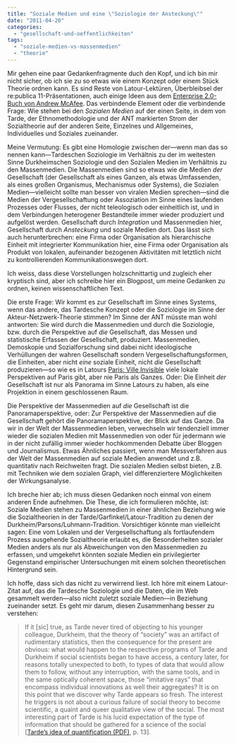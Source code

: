 ```yaml
---
title: "Soziale Medien und eine \"Soziologie der Ansteckung\""
date: "2011-04-20"
categories: 
  - "gesellschaft-und-oeffentlichkeiten"
tags: 
  - "soziale-medien-vs-massenmedien"
  - "theorie"
---
```


Mir gehen eine paar Gedankenfragmente duch den Kopf, und ich bin mir nicht sicher, ob ich sie zu so etwas wie einem Konzept oder einem Stück Theorie ordnen kann. Es sind Reste von Latour-Lektüren, Überbleibsel der re:publica 11-Präsentationen, auch einige Ideen aus dem [Enterprise 2.0-Buch von Andrew McAfee](http://www.bibsonomy.org/bibtex/2248455fed3cec7af8e6c4f1fc64ae7fe/heinzwittenbrink "BibSonomy :: publication :: Enterprise 2.0: New Collaborative Tools for Your Organization's Toughest Challenges"). Das verbindende Element oder die verbindende Frage: Wie stehen bei den _Sozialen Medien_ auf der einen Seite, in dem von Tarde, der Ethnomethodologie und der ANT markierten Strom der Sozialtheorie auf der anderen Seite, Einzelnes und Allgemeines, Individuelles und Soziales zueinander.

Meine Vermutung: Es gibt eine Homologie zwischen der—wenn man das so nennen kann—Tardeschen Soziologie im Verhältnis zu der im weitesten Sinne Durkheimschen Soziologie und den Sozialen Medien im Verhältnis zu den Massenmedien. Die Massenmedien sind so etwas wie die Medien _der_ Gesellschaft (der Gesellschaft als eines Ganzen, als etwas Umfassenden, als eines großen Organismus, Mechanismus oder Systems), die Sozialen Medien—vielleicht sollte man besser von viralen Medien sprechen—sind die Medien der Vergesellschaftung oder Assoziation im Sinne eines laufenden Prozesses oder Flusses, der nicht teleologisch oder einheitlich ist, und in dem Verbindungen heterogener Bestandteile immer wieder produziert und aufgelöst werden. Gesellschaft durch _Integration_ und Massenmedien hier, Gesellschaft durch _Ansteckung_ und soziale Medien dort. Das lässt sich auch herunterbrechen: eine Firma oder Organisation als hierarchische Einheit mit integrierter Kommunikation hier, eine Firma oder Organisation als Produkt von lokalen, aufeinander bezogenen Aktivitäten mit letztlich nicht zu kontrollierenden Kommunikationswegen dort.

Ich weiss, dass diese Vorstellungen holzschnittartig und zugleich eher kryptisch sind, aber ich schreibe hier ein Blogpost, um meine Gedanken zu ordnen, keinen wissenschaftlichen Text.

Die erste Frage: Wir kommt es zur Gesellschaft im Sinne eines Systems, wenn das andere, das Tardesche Konzept oder die Soziologie im Sinne der Akteur-Netzwerk-Theorie stimmen? Im Sinne der ANT müsste man wohl antworten: Sie wird durch die Massenmedien und durch die Soziologie, bzw. durch die Perspektive auf _die_ Gesellschaft, das Messen und statistische Erfassen der Gesellschaft, produziert. Massenmedien, Demoskopie und Sozialforschung sind dabei nicht ideologische Verhüllungen der wahren Gesellschaft sondern Vergesellschaftungsformen, die Einheiten, aber nicht _eine_ soziale Einheit, nicht _die_ Gesellschaft produzieren—so wie es in Latours [Paris: Ville Invisible](http://www.bruno-latour.fr/virtual/index.html "Paris: Ville Invisible | Paris: Invisible City") viele lokale Perspektiven auf Paris gibt, aber nie Paris als Ganzes. Oder: Die Einheit _der_ Gesellschaft ist nur als Panorama im Sinne Latours zu haben, als eine Projektion in einem geschlossenen Raum.

Die Perspektive der Massenmedien auf _die_ Gesellschaft ist die Panoramaperspektive, oder: Zur Perspektive der Massenmedien auf die Gesellschaft gehört die Panoramaperspektive, der Blick auf das Ganze. Da wir in der Welt der Massenmedien leben, verwechseln wir tendenziell immer wieder die sozialen Medien mit Massenmedien von oder für jedermann wie in der nicht zufällig immer wieder hochkommenden Debatte über Bloggen und Journalismus. Etwas Ähnliches passiert, wenn man Messverfahren aus der Welt der Massenmedien auf soziale Medien anwendet und z.B. quantitativ nach Reichweiten fragt. Die sozialen Medien selbst bieten, z.B. mit Techniken wie dem sozialen Graph, viel differenziertere Möglichkeiten der Wirkungsanalyse.

Ich breche hier ab; ich muss diesen Gedanken noch einmal von einem anderen Ende aufnehmen. Die These, die ich formulieren möchte, ist: Soziale Medien stehen zu Massenmedien in einer ähnlichen Beziehung wie die Sozialtheorien in der Tarde/Garfinkel/Latour-Tradition zu denen der Durkheim/Parsons/Luhmann-Tradition. Vorsichtiger könnte man vielleicht sagen: Eine vom Lokalen und der Vergesellschaftung als fortlaufendem Prozess ausgehende Sozialtheorie erlaubt es, die Besonderheiten sozialer Medien anders als nur als Abweichungen von den Massenmedien zu erfassen, und umgekehrt könnten soziale Medien ein privilegierter Gegenstand empirischer Untersuchungen mit einem solchen theoretischen Hintergrund sein.

Ich hoffe, dass sich das nicht zu verwirrend liest. Ich höre mit einem Latour-Zitat auf, das die Tardesche Soziologie und die Daten, die im Web gesammelt werden—also nicht zuletzt soziale Medien—in Beziehung zueinander setzt. Es geht mir darum, diesen Zusammenhang besser zu verstehen:

> If it \[sic\] true, as Tarde never tired of objecting to his younger colleague, Durkheim, that the theory of “society” was an artifact of rudimentary statistics, then the consequence for the present are obvious: what would happen to the respective programs of Tarde and Durkheim if social scientists began to have access, a century later, for reasons totally unexpected to both, to types of data that would allow them to follow, without any interruption, with the same tools, and in the same optically coherent space, those “imitative rays” that encompass individual innovations as well their aggregates? It is on this point that we discover why Tarde appears so fresh. The interest he triggers is not about a curious failure of social theory to become scientific, a quaint and queer qualitative view of the social. The most interesting part of Tarde is his lucid expectation of the type of information that should be gathered for a science of the social \[[Tarde’s idea of quantification (PDF)](http://www.bruno-latour.fr/articles/article/116-TARDE-CANDEA.pdf), p. 13\].
